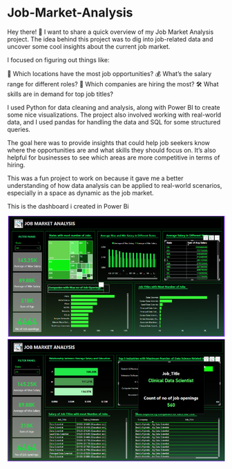 # Job-Market-Analysis
Hey there! 👋 I want to share a quick overview of my Job Market Analysis project. The idea behind this project was to dig into job-related data and uncover some cool insights about the current job market.

 I focused on figuring out things like:

💼 Which locations have the most job opportunities?
💰 What’s the salary range for different roles?
🏢 Which companies are hiring the most?
🛠️ What skills are in demand for top job titles?

I used Python for data cleaning and analysis, along with Power BI to create some nice visualizations. The project also involved working with real-world data, and I used pandas for handling the data and SQL for some structured queries.

The goal here was to provide insights that could help job seekers know where the opportunities are and what skills they should focus on. It’s also helpful for businesses to see which areas are more competitive in terms of hiring.

This was a fun project to work on because it gave me a better understanding of how data analysis can be applied to real-world scenarios, especially in a space as dynamic as the job market.

This is the dashboard i created in Power Bi

![image alt](https://github.com/Anisha9886/Job-Market-Analysis/blob/b7c952d79e6dff2a873fa46e70f80145cd2d78be/Screenshot%202025-01-08%20190647.png)
![image alt](https://github.com/Anisha9886/Job-Market-Analysis/blob/8bc7262a214b6aed791a3239e0957bd8bebecac8/Screenshot%202025-01-08%20191052.png)
